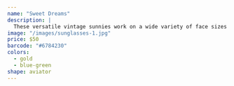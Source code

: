 ```yaml
---
name: "Sweet Dreams"
description: |
  These versatile vintage sunnies work on a wide variety of face sizes and shapes. Featuring a luxe metal and PC injection frame, these sunnies are perfectly shaped to contour to your face.
image: "/images/sunglasses-1.jpg"
price: $50
barcode: "#6784230"
colors:
  - gold
  - blue-green
shape: aviator
---
```

